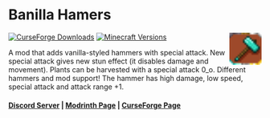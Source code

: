 # Banilla Hamers

<img align="right" width="64" src="src/main/resources/assets/banilla_hammers/banillahammerpre.png">

[![CurseForge Downloads](https://cf.way2muchnoise.eu/full_635337_downloads.svg)](https://www.curseforge.com/minecraft/mc-mods/banilla-hammers)
[![Minecraft Versions](https://cf.way2muchnoise.eu/versions/635337.svg)](https://www.curseforge.com/minecraft/mc-mods/banilla-hammers)

A mod that adds vanilla-styled hammers with special attack. 
New special attack gives new stun effect (it disables damage and movement). 
Plants can be harvested with a special attack 0_о. 
Different hammers and mod support!
The hammer has high damage, low speed, special attack and attack range +1. 

#### [Discord Server](https://discord.gg/DcemWeskeZ) | [Modrinth Page](https://modrinth.com/mod/banilla-hammers) | [CurseForge Page](https://www.curseforge.com/minecraft/mc-mods/banilla-hammers)
